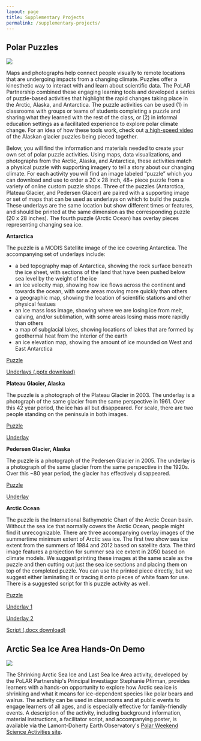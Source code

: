```yaml
---
layout: page
title: Supplementary Projects
permalink: /supplementary-projects/
---
```


## Polar Puzzles

<img class="img-fluid" src="{{ 'assets/img/puzzles-screenshot.png' | relative_url }}">

Maps and photographs help connect people visually to remote locations that are undergoing impacts from a changing climate. Puzzles offer a kinesthetic way to interact with and learn about scientific data.  The PoLAR Partnership combined these engaging learning tools and developed a series of puzzle-based activities that highlight the rapid changes taking place in the Arctic, Alaska, and Antarctica.  The puzzle activities can be used (1) in classrooms with groups or teams of students completing a puzzle and sharing what they learned with the rest of the class, or (2) in informal education settings as a facilitated experience to explore polar climate change. For an idea of how these tools work, check out [a high-speed video](https://www.youtube.com/watch?v=x7p5yDbznmE) of the Alaskan glacier puzzles being pieced together.   

Below, you will find the information and materials needed to create your own set of polar puzzle activities.  Using maps, data visualizations, and photographs from the Arctic, Alaska, and Antarctica, these activities match a physical puzzle with supporting imagery to tell a story about our changing climate.  For each activity you will find an image labeled “puzzle” which you can download and use to order a 20 x 28 inch, 48+ piece puzzle from a variety of online custom puzzle shops.  Three of the puzzles (Antarctica, Plateau Glacier, and Pedersen Glaceir) are paired with a supporting image or set of maps that can be used as underlays on which to build the puzzle.  These underlays are the same location but show different times or features, and should be printed at the same dimension as the corresponding puzzle (20 x 28 inches).  The fourth puzzle (Arctic Ocean) has overlay pieces representing changing sea ice.

**Antarctica**

The puzzle is a MODIS Satellite image of the ice covering Antarctica. The accompanying set of underlays include:
* a bed topography map of Antarctica, showing the rock surface beneath the ice sheet, with sections of the land that have been pushed below sea level by the weight of the ice
* an ice velocity map, showing how ice flows across the continent and towards the ocean, with some areas moving more quickly than others
* a geographic map, showing the location of scientific stations and other physical featues
* an ice mass loss image, showing where we are losing ice from melt, calving, and/or sublimation, with some areas losing mass more rapidly than others
* a map of subglacial lakes, showing locations of lakes that are formed by geothermal heat from the interior of the earth
* an ice elevation map, showing the amount of ice mounded on West and East Antarctica

<a href="{{ 'files/Antarctica_SateliliteImage_Puzzle_0.jpg' | relative_url }}">Puzzle</a>
 
<a href="{{ 'files/Antarctica_Maps_Underlays.pptx' | relative_url }}">Underlays (.pptx download)</a>
 
**Plateau Glacier, Alaska**

The puzzle is a photograph of the Plateau Glacier in 2003. The underlay is a photograph of the same glacier from the same perspective in 1961. Over this 42 year period, the ice has all but disappeared.  For scale, there are two people standing on the peninsula in both images.

<a href="{{ 'files/PlateauGlacier_2003_Puzzle.png' | relative_url }}">Puzzle</a>
 
<a href="{{ 'files/PlateauGlacier_1961_Underlay.png' | relative_url }}">Underlay</a>

**Pedersen Glacier, Alaska**

The puzzle is a photograph of the Pedersen Glacier in 2005. The underlay is a photograph of the same glacier from the same perspective in the 1920s. Over this ~80 year period, the glacier has effectively disappeared.

<a href="{{ 'files/PedersenGlacier_2005_Puzzle.png' | relative_url }}">Puzzle</a>
 
<a href="{{ 'files/PedersenGlacier_1920s_Underlay.png' | relative_url }}">Underlay</a>

**Arctic Ocean**

The puzzle is the International Bathymetric Chart of the Arctic Ocean basin. Without the sea ice that normally covers the Arctic Ocean, people might find it unrecognizable.  There are three accompanying overlay images of the summertime minimum extent of Arctic sea ice.  The first two show sea ice extent from the summers of 1984 and 2012 based on satellite data.   The third image features a projection for summer sea ice extent in 2050 based on climate models.  We suggest printing these images at the same scale as the puzzle and then cutting out just the sea ice sections and placing them on top of the completed puzzle. You can use the printed piece directly, but we suggest either laminating it or tracing it onto pieces of white foam for use.  There is a suggested script for this puzzle activity as well.


<a href="{{ 'files/ArcticOcean_BathymetryMap_Puzzle.jpg' | relative_url }}">Puzzle</a>
 
<a href="{{ 'files/ArcticSeaIce_1984-2012_MinimumExtent_Overlays.png' | relative_url }}">Underlay 1</a>
  
<a href="{{ 'files/ArcticSeaIce_2050ProjectedMinimum_Overlay.png' | relative_url }}">Underlay 2</a>
    
<a href="{{ 'files/ArcticOcean_Puzzle-Overlays_Script.docx' | relative_url }}">Script (.docx download)</a>

## Arctic Sea Ice Area Hands-On Demo

<img class="img-fluid" src="{{ 'assets/img/PolarWeekendStephaniePic.jpg' | relative_url }}">

The Shrinking Arctic Sea Ice and Last Sea Ice Area activity, developed by the PoLAR Partnership's Principal Investiagor Stephanie Pfirman, provides learners with a hands-on opportunity to explore how Arctic sea ice is shrinking and what it means for ice-dependent species like polar bears and walrus. The activity can be used in classrooms and at public events to engage learners of all ages, and is especially effective for family-friendly events. A description of the activity, including background information, material instructions, a facilitator script, and accompanying poster, is available via the Lamont-Doherty Earth Observatory's [Polar Weekend Science Activities  site](http://www.ldeo.columbia.edu/edu/polareducation/Activities/LIA-EducationTemplate_Pfirman_2014update_Part1.pdf). 
